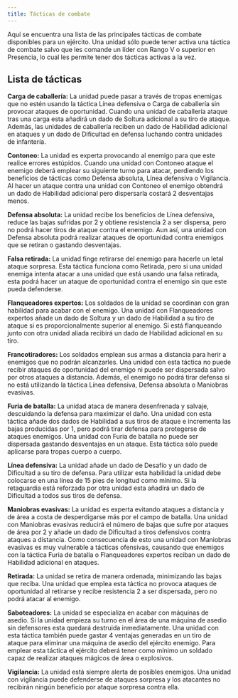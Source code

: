 ```yaml
---
title: Tácticas de combate
---
```


Aquí se encuentra una lista de las principales tácticas de combate disponibles para un ejército. Una unidad sólo puede tener activa una táctica de combate salvo que les comande un líder con Rango V o superior en Presencia, lo cual les permite tener dos tácticas activas a la vez.

## Lista de tácticas

**Carga de caballería:** La unidad puede pasar a través de tropas enemigas que no estén usando la táctica Línea defensiva o Carga de caballería sin provocar ataques de oportunidad. Cuando una unidad de caballería ataque tras una carga esta añadirá un dado de Soltura adicional a su tiro de ataque. Además, las unidades de caballería reciben un dado de Habilidad adicional en ataques y un dado de Dificultad en defensa luchando contra unidades de infantería.

**Contoneo:** La unidad es experta provocando al enemigo para que este realice errores estúpidos. Cuando una unidad con Contoneo ataque el enemigo deberá emplear su siguiente turno para atacar, perdiendo los beneficios de tácticas como Defensa absoluta, Línea defensiva o Vigilancia. Al hacer un ataque contra una unidad con Contoneo el enemigo obtendrá un dado de Habilidad adicional pero dispersarla costará 2 desventajas menos. 

**Defensa absoluta:** La unidad recibe los beneficios de Línea defensiva, reduce las bajas sufridas por 2 y obtiene resistencia 2 a ser dispersa, pero no podrá hacer tiros de ataque contra el enemigo. Aun así, una unidad con Defensa absoluta podrá realizar ataques de oportunidad contra enemigos que se retiran o gastando desventajas.

**Falsa retirada:** La unidad finge retirarse del enemigo para hacerle un letal ataque sorpresa. Esta táctica funciona como Retirada, pero si una unidad enemiga intenta atacar a una unidad que está usando una falsa retirada, esta podrá hacer un ataque de oportunidad contra el enemigo sin que este pueda defenderse. 

**Flanqueadores expertos:** Los soldados de la unidad se coordinan con gran habilidad para acabar con el enemigo. Una unidad con Flanqueadores expertos añade un dado de Soltura y un dado de Habilidad a su tiro de ataque si es proporcionalmente superior al enemigo. Si está flanqueando junto con otra unidad aliada recibirá un dado de Habilidad adicional en su tiro.

**Francotiradores:** Los soldados emplean sus armas a distancia para herir a enemigos que no podrán alcanzarles. Una unidad con esta táctica no puede recibir ataques de oportunidad del enemigo ni puede ser dispersada salvo por otros ataques a distancia. Además, el enemigo no podrá tirar defensa si no está utilizando la táctica Línea defensiva, Defensa absoluta o Maniobras evasivas. 

**Furia de batalla:** La unidad ataca de manera desenfrenada y salvaje, descuidando la defensa para maximizar el daño. Una unidad con esta táctica añade dos dados de Habilidad a sus tiros de ataque e incrementa las bajas producidas por 1, pero podrá tirar defensa para protegerse de ataques enemigos. Una unidad con Furia de batalla no puede ser dispersada gastando desventajas en un ataque. Esta táctica sólo puede aplicarse para tropas cuerpo a cuerpo.

**Línea defensiva:** La unidad añade un dado de Desafío y un dado de Dificultad a su tiro de defensa. Para utilizar esta habilidad la unidad debe colocarse en una línea de 15 pies de longitud como mínimo. Si la retaguardia está reforzada por otra unidad esta añadirá un dado de Dificultad a todos sus tiros de defensa.

**Maniobras evasivas:** La unidad es experta evitando ataques a distancia y de área a costa de desperdigarse más por el campo de batalla. Una unidad con Maniobras evasivas reducirá el número de bajas que sufre por ataques de área por 2 y añade un dado de Dificultad a tiros defensivos contra ataques a distancia. Como consecuencia de esto una unidad con Maniobras evasivas es muy vulnerable a tácticas ofensivas, causando que enemigos con la táctica Furia de batalla o Flanqueadores expertos reciban un dado de Habilidad adicional en ataques.

**Retirada:** La unidad se retira de manera ordenada, minimizando las bajas que reciba. Una unidad que emplea esta táctica no provoca ataques de oportunidad al retirarse y recibe resistencia 2 a ser dispersada, pero no podrá atacar al enemigo.

**Saboteadores:** La unidad se especializa en acabar con máquinas de asedio. Si la unidad empieza su turno en el área de una máquina de asedio sin defensores esta quedará destruida inmediatamente. Una unidad con esta táctica también puede gastar 4 ventajas generadas en un tiro de ataque para eliminar una máquina de asedio del ejército enemigo. Para emplear esta táctica el ejército deberá tener como mínimo un soldado capaz de realizar ataques mágicos de área o explosivos.

**Vigilancia:** La unidad está siempre alerta de posibles enemigos. Una unidad con vigilancia puede defenderse de ataques sorpresa y los atacantes no recibirán ningún beneficio por ataque sorpresa contra ella. 

